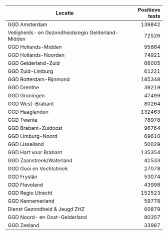 | Locatie | Positieve tests |
|---------|----------------:|
| GGD Amsterdam                            | 139842 |
| Veiligheids- en Gezondheidsregio Gelderland-Midden | 72526 |
| GGD Hollands-Midden                      | 95864 |
| GGD Hollands-Noorden                     | 74921 |
| GGD Gelderland-Zuid                      | 66005 |
| GGD Zuid-Limburg                         | 61221 |
| GGD Rotterdam-Rijnmond                   | 185348 |
| GGD Drenthe                              | 39219 |
| GGD Groningen                            | 47499 |
| GGD West-Brabant                         | 80264 |
| GGD Haaglanden                           | 132463 |
| GGD Twente                               | 78978 |
| GGD Brabant-Zuidoost                     | 96764 |
| GGD Limburg-Noord                        | 69610 |
| GGD IJsselland                           | 50029 |
| GGD Hart voor Brabant                    | 135354 |
| GGD Zaanstreek/Waterland                 | 41533 |
| GGD Gooi en Vechtstreek                  | 27078 |
| GGD Fryslân                              | 53074 |
| GGD Flevoland                            | 43998 |
| GGD Regio Utrecht                        | 152523 |
| GGD Kennemerland                         | 59778 |
| Dienst Gezondheid & Jeugd ZHZ            | 60879 |
| GGD Noord- en Oost-Gelderland            | 80357 |
| GGD Zeeland                              | 33987 |
